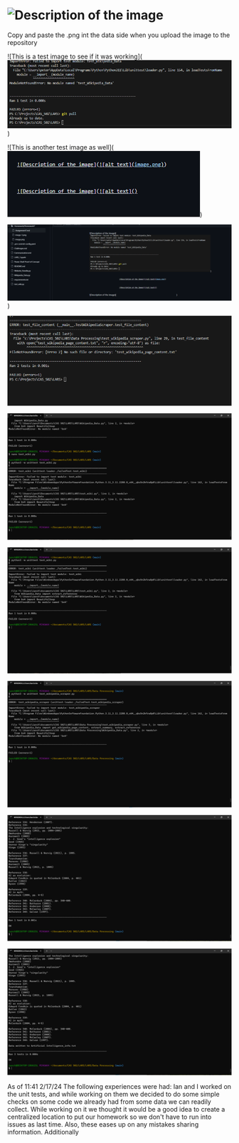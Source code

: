 
# ![Description of the image](data:image/jpeg;base64,base64_encoded_image_data)

Copy and paste the .png int the data side when you upload the image to the repository

![This is a test image to see if it was working](![alt text](image.png))


![This is another test image as well](![alt text](image-1.png))

![Description of the image](Image4test.png)
)

![Here I tested the scraper to test the import testit and to test to see if the wikipedia scraper also ran throught this file](PeterTest1.png)

![First run of test_wiki.py (reference chunk)](Ian_test1.png)

![Second run of test_wiki.py. Gives the same error message. Tried installing beautifulsoup in my IDE but it was already up to date.](Ian_test2.png)

![Tried running test_wikipedia_scraper.py. Same error message as before. Not sure why it will not recognize BeautifulSoup](Ian_test3.png)

![Okay! Had to install beautifulsoup on the command line and it worked!](Ian_test4.png)

![Test for the summary chunk](Ian_test5.png)


As of 11:41 2/17/24 The following experiences were had:
Ian and I worked on the unit tests, and while working on them we decided to do some simple checks on some code we already had from some data we can readily collect. While working on it we thought it would be a good idea to create a centralized location to put our homework so we don't have to run into issues as last time. Also, these eases up on any mistakes sharing information. Additionally
